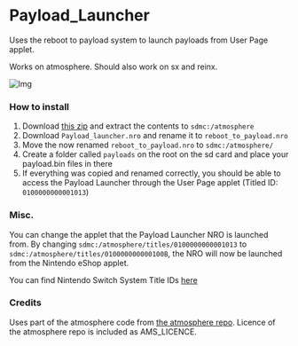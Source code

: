 # Payload_Launcher
Uses the reboot to payload system to launch payloads from User Page applet.

Works on atmosphere. Should also work on sx and reinx.

![Img](screenshot.jpg)

### How to install
1. Download [this zip]() and extract the contents to `sdmc:/atmosphere`
2. Download `Payload_launcher.nro` and rename it to `reboot_to_payload.nro`
3. Move the now renamed `reboot_to_payload.nro` to `sdmc:/atmosphere/`
4. Create a folder called `payloads` on the root on the sd card and place your payload.bin files in there
5. If everything was copied and renamed correctly, you should be able to access the Payload Launcher through the User Page applet (Titled ID: `0100000000001013`)

### Misc.
You can change the applet that the Payload Launcher NRO is launched from. By changing `sdmc:/atmosphere/titles/0100000000001013` to `sdmc:/atmosphere/titles/010000000000100B`, the NRO will now be launched from the Nintendo eShop applet.  
  
You can find Nintendo Switch System Title IDs [here](https://switchbrew.org/wiki/Title_list)

### Credits

Uses part of the atmosphere code from [the atmosphere repo](https://github.com/Atmosphere-NX/Atmosphere/blob/master/troposphere/reboot_to_payload/source/main.c). Licence of the atmosphere repo is included as AMS_LICENCE.

